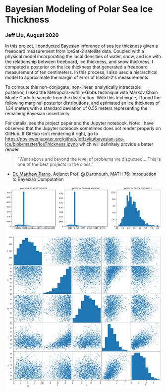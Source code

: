 # Bayesian Modeling of Polar Sea Ice Thickness

### Jeff Liu, August 2020

In this project, I conducted Bayesian inference of sea ice thickness given a freeboard measurement from IceSat-2 satellite data.
Coupled with a physical model incorporating the local densities of water, snow, and ice with the relationship between freeboard,
ice thickness, and snow thickness, I computed a posterior on the ice thickness that generated a freeboard measurement of ten centimeters.
In this process, I also used a hierarchical model to approximate the margin of error of IceSat-2's measurements. 

To compute this non-conjugate, non-linear, analytically intractable posterior, I used the Metropolis-within-Gibbs technique with Markov Chain
Monte Carlo to sample from the distribution. With this technique, I found the following marginal posterior distributions, and estimated an
ice thickness of 1.34 meters with a standard deviation of 0.55 meters representing the remaining Bayesian uncertainty.

For details, see the project paper and the Jupyter notebook. Note: I have observed that the Jupyter notebook sometimes does not render
properly on GitHub. If GitHub isn't rendering it right, go to https://nbviewer.jupyter.org/github/jeffzyliu/bayesian-sea-ice/blob/master/IceThickness.ipynb
which will definitely provide a better render.

> "Went above and beyond the level of problems we discussed... This is one of the best projects in the class."
- [Dr. Matthew Parno](http://mparno.mit.edu), Adjunct Prof. @ Dartmouth, MATH 76: Introduction to Bayesian Computation

![](img/posteriors.png)

![](img/posterior_matrix.png)
